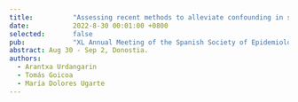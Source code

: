 ```yaml
---
title:          "Assessing recent methods to alleviate confounding in spatial disease mapping"
date:           2022-8-30 00:01:00 +0800
selected:       false
pub:            "XL Annual Meeting of the Spanish Society of Epidemiology (SEE)"
abstract: Aug 30 - Sep 2, Donostia.
authors:
  - Arantxa Urdangarin
  - Tomás Goicoa
  - María Dolores Ugarte
---
```

